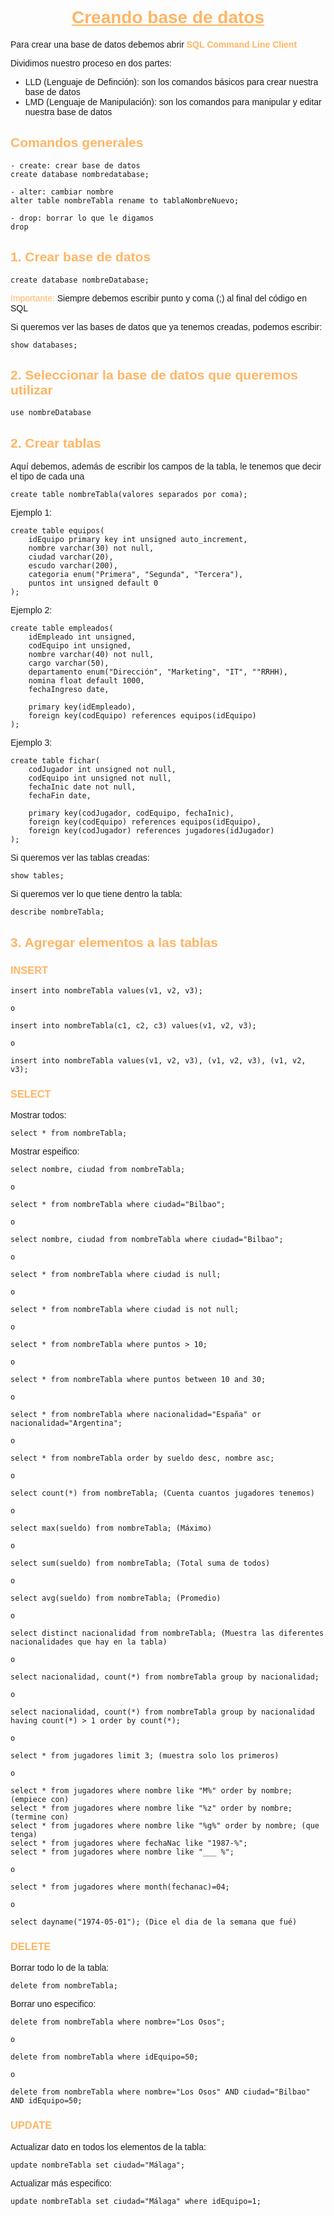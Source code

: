 <body style= "font-family: Arial, Helvetica, sans-serif;">

<h1 style="text-align: center; color: #ffb563;"><ins>Creando base de datos</ins></h1>

Para crear una base de datos debemos abrir <span style="color: #ffb563; font-weight: bold">SQL Command Line Client</span>

Dividimos nuestro proceso en dos partes:

- LLD (Lenguaje de Definción): son los comandos básicos para crear nuestra base de datos
- LMD (Lenguaje de Manipulación): son los comandos para manipular y editar nuestra base de datos

<h2 style="color: #ffb563;">Comandos generales</h2>

```
- create: crear base de datos
create database nombredatabase;

- alter: cambiar nombre
alter table nombreTabla rename to tablaNombreNuevo;

- drop: borrar lo que le digamos
drop
```

<h2 style="color: #ffb563;">1. Crear base de datos</h2>

```
create database nombreDatabase;
```

<span style="color: #ffb563;">Importante:</span> Siempre debemos escribir punto y coma (;) al final del código en SQL

Si queremos ver las bases de datos que ya tenemos creadas, podemos escribir:

```
show databases;
```

<h2 style="color: #ffb563;">2. Seleccionar la base de datos que queremos utilizar</h2>

```
use nombreDatabase
```

<h2 style="color: #ffb563;">2. Crear tablas</h2>

Aquí debemos, además de escribir los campos de la tabla, le tenemos que decir el tipo de cada una

```
create table nombreTabla(valores separados por coma);
```

Ejemplo 1:

```
create table equipos(
    idEquipo primary key int unsigned auto_increment,
    nombre varchar(30) not null,
    ciudad varchar(20),
    escudo varchar(200),
    categoria enum("Primera", "Segunda", "Tercera"),
    puntos int unsigned default 0
);
```

Ejemplo 2:

```
create table empleados(
    idEmpleado int unsigned,
    codEquipo int unsigned,
    nombre varchar(40) not null,
    cargo varchar(50),
    departamento enum("Dirección", "Marketing", "IT", ""RRHH),
    nomina float default 1000,
    fechaIngreso date,

    primary key(idEmpleado),
    foreign key(codEquipo) references equipos(idEquipo)
);
```

Ejemplo 3:

```
create table fichar(
    codJugador int unsigned not null,
    codEquipo int unsigned not null,
    fechaInic date not null,
    fechaFin date,

    primary key(codJugador, codEquipo, fechaInic),
    foreign key(codEquipo) references equipos(idEquipo),
    foreign key(codJugador) references jugadores(idJugador)
);
```

Si queremos ver las tablas creadas:

```
show tables;
```

Si queremos ver lo que tiene dentro la tabla:

```
describe nombreTabla;
```

<h2 style="color: #ffb563;">3. Agregar elementos a las tablas</h2>

<h3 style="color: #ffb563;">INSERT</h3>

```
insert into nombreTabla values(v1, v2, v3);

o

insert into nombreTabla(c1, c2, c3) values(v1, v2, v3);

o

insert into nombreTabla values(v1, v2, v3), (v1, v2, v3), (v1, v2, v3);
```

<h3 style="color: #ffb563;">SELECT</h3>

Mostrar todos:
```
select * from nombreTabla;
```

Mostrar espeifico:
```
select nombre, ciudad from nombreTabla;

o

select * from nombreTabla where ciudad="Bilbao";

o

select nombre, ciudad from nombreTabla where ciudad="Bilbao";

o

select * from nombreTabla where ciudad is null;

o

select * from nombreTabla where ciudad is not null;

o

select * from nombreTabla where puntos > 10;

o

select * from nombreTabla where puntos between 10 and 30;

o

select * from nombreTabla where nacionalidad="España" or nacionalidad="Argentina";

o

select * from nombreTabla order by sueldo desc, nombre asc;

o

select count(*) from nombreTabla; (Cuenta cuantos jugadores tenemos)

o

select max(sueldo) from nombreTabla; (Máximo)

o

select sum(sueldo) from nombreTabla; (Total suma de todos)

o

select avg(sueldo) from nombreTabla; (Promedio)

o

select distinct nacionalidad from nombreTabla; (Muestra las diferentes nacionalidades que hay en la tabla)

o

select nacionalidad, count(*) from nombreTabla group by nacionalidad;

o

select nacionalidad, count(*) from nombreTabla group by nacionalidad having count(*) > 1 order by count(*);

o

select * from jugadores limit 3; (muestra solo los primeros)

o

select * from jugadores where nombre like "M%" order by nombre; (empiece con)
select * from jugadores where nombre like "%z" order by nombre; (termine con)
select * from jugadores where nombre like "%g%" order by nombre; (que tenga)
select * from jugadores where fechaNac like "1987-%";
select * from jugadores where nombre like "___ %";

o

select * from jugadores where month(fechanac)=04;

o

select dayname("1974-05-01"); (Dice el dia de la semana que fué)
```

<h3 style="color: #ffb563;">DELETE</h3>

Borrar todo lo de la tabla:

```
delete from nombreTabla;
```

Borrar uno especifico:

```
delete from nombreTabla where nombre="Los Osos";

o

delete from nombreTabla where idEquipo=50;

o

delete from nombreTabla where nombre="Los Osos" AND ciudad="Bilbao" AND idEquipo=50;
```

<h3 style="color: #ffb563;">UPDATE</h3>

Actualizar dato en todos los elementos de la tabla:

```
update nombreTabla set ciudad="Málaga";
```

Actualizar más especifico:

```
update nombreTabla set ciudad="Málaga" where idEquipo=1;
```

</body>
